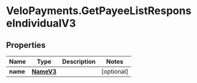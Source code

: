# VeloPayments.GetPayeeListResponseIndividualV3

## Properties

Name | Type | Description | Notes
------------ | ------------- | ------------- | -------------
**name** | [**NameV3**](NameV3.md) |  | [optional] 


